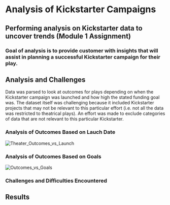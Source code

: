 # Analysis of Kickstarter Campaigns
## Performing analysis on Kickstarter data to uncover trends (Module 1 Assignment)
### Goal of analysis is to provide customer with insights that will assist in planning a successful Kickstarter campaign for their play.

## Analysis and Challenges
Data was parsed to look at outcomes for plays depending on when the Kickstarter campaign was launched and how high the stated funding goal was.  The dataset itself was challenging because it included Kickstarter projects that may not be relevant to this particular effort (i.e. not all the data was restricted to theatrical plays).  An effort was made to exclude categories of data that are not relevant to this particular Kickstarter.

### Analysis of Outcomes Based on Lauch Date
![Theater_Outcomes_vs_Launch](https://user-images.githubusercontent.com/104801614/169138603-78837847-af34-4eda-9310-d119f5ed83dc.png)

### Analysis of Outcomes Based on Goals
![Outcomes_vs_Goals](https://user-images.githubusercontent.com/104801614/169138534-33a0963f-a368-417d-9ef4-73d903f134f0.png)


### Challenges and Difficulties Encountered

## Results
